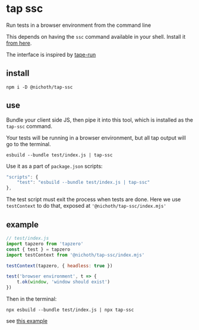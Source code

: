 # tap ssc
Run tests in a browser environment from the command line

This depends on having the `ssc` command available in your shell. Install it
[from here](https://sockets.sh/).

The interface is inspired by [tape-run](https://www.npmjs.com/package/tape-run)

## install
```
npm i -D @nichoth/tap-ssc
```

## use
Bundle your client side JS, then pipe it into this tool, which is installed as the `tap-ssc` command.

Your tests will be running in a browser environment, but all tap output will go to the terminal.

```
esbuild --bundle test/index.js | tap-ssc
```

Use it as a part of `package.json` scripts:
```js
"scripts": {
    "test": "esbuild --bundle test/index.js | tap-ssc"
},
```

The test script must exit the process when tests are done. Here we use `testContext` to do that, exposed at `'@nichoth/tap-ssc/index.mjs'`

## example

```js
// test/index.js
import tapzero from 'tapzero'
const { test } = tapzero
import testContext from '@nichoth/tap-ssc/index.mjs'

testContext(tapzero, { headless: true })

test('browser environment', t => {
    t.ok(window, 'window should exist')
})
```

Then in the terminal:
```
npx esbuild --bundle test/index.js | npx tap-ssc
```

see [this example](https://github.com/nichoth/tap-ssc-example)

